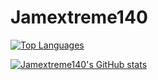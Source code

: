 # Jamextreme140
[![Top Languages](https://github-readme-stats.vercel.app/api/top-langs/?username=Jamextreme140)](https://github.com/anuraghazra/github-readme-stats)

[![Jamextreme140's GitHub stats](https://github-readme-stats.vercel.app/api?username=anuraghazra)](https://github.com/anuraghazra/github-readme-stats)
